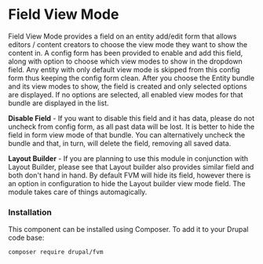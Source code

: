 # Field View Mode
Field View Mode provides a field on an entity add/edit form that allows editors / content creators to choose the view 
mode they want to show the content in. A config form has been provided to enable and add this field, along with option
to choose which view modes to show in the dropdown field. Any entity with only default view mode is skipped from this
config form thus keeping the config form clean. After you choose the Entity bundle and its view modes to show, the field
is created and only selected options are displayed. If no options are selected, all enabled view modes for that bundle 
are displayed in the list.

**Disable Field** - If you want to disable this field and it has data, please do not uncheck from config form, as all past
data will be lost. It is better to hide the field in form view mode of that bundle. You can alternatively uncheck the
bundle and that, in turn, will delete the field, removing all saved data.

**Layout Builder** - If you are planning to use this module in conjunction with Layout Builder, please see that Layout
builder also provides similar field and both don't hand in hand. By default FVM will hide its field, however there is
an option in configuration to hide the Layout builder view mode field. The module takes care of things automagically. 

### Installation
This component can be installed using Composer. To add it to your Drupal code base:

```
composer require drupal/fvm
```
